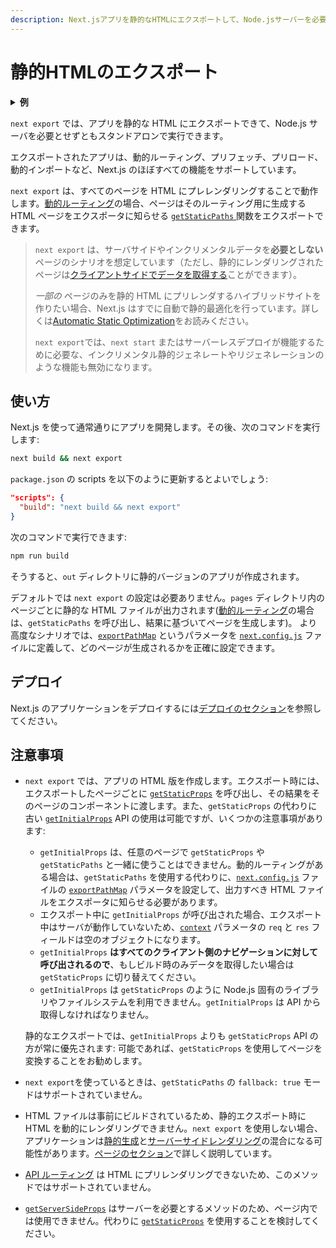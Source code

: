 ```yaml
---
description: Next.jsアプリを静的なHTMLにエクスポートして、Node.jsサーバーを必要とせずともスタンドアロンで実行することができます。
---
```

# 静的HTMLのエクスポート

<details>
  <summary><b>例</b></summary>
  <ul>
    <li><a href="https://github.com/vercel/next.js/tree/canary/examples/with-static-export">静的エクスポート</a></li>
  </ul>
</details>

`next export` では、アプリを静的な HTML にエクスポートできて、Node.js サーバを必要とせずともスタンドアロンで実行できます。

エクスポートされたアプリは、動的ルーティング、プリフェッチ、プリロード、動的インポートなど、Next.js のほぼすべての機能をサポートしています。

`next export` は、すべてのページを HTML にプレレンダリングすることで動作します。[動的ルーティング](/docs/routing/dynamic-routes.md)の場合、ページはそのルーティング用に生成する HTML ページをエクスポータに知らせる [ `getStaticPaths` ](/docs/basic-features/data-fetching.md#getstaticpaths-static-generation) 関数をエクスポートできます。

> `next export` は、サーバサイドやインクリメンタルデータを**必要としない**ページのシナリオを想定しています（ただし、静的にレンダリングされたページは[クライアントサイドでデータを取得する](/docs/basic-features/data-fetching.md#fetching-data-on-the-client-side)ことができます）。
>
> _一部の_ ページのみを静的 HTML にプリレンダするハイブリッドサイトを作りたい場合、Next.js はすでに自動で静的最適化を行っています。詳しくは[Automatic Static Optimization](/docs/advanced-features/automatic-static-optimization.md)をお読みください。
>
> `next export`では、`next start` またはサーバーレスデプロイが機能するために必要な、インクリメンタル静的ジェネレートやリジェネレーションのような機能も無効になります。

## 使い方

Next.js を使って通常通りにアプリを開発します。その後、次のコマンドを実行します:

```bash
next build && next export
```

`package.json` の scripts を以下のように更新するとよいでしょう:

```json
"scripts": {
  "build": "next build && next export"
}
```

次のコマンドで実行できます:

```bash
npm run build
```

そうすると、`out` ディレクトリに静的バージョンのアプリが作成されます。

デフォルトでは `next export` の設定は必要ありません。`pages` ディレクトリ内のページごとに静的な HTML ファイルが出力されます([動的ルーティング](/docs/routing/dynamic-routes.md)の場合は、`getStaticPaths` を呼び出し、結果に基づいてページを生成します)。
より高度なシナリオでは、[`exportPathMap`](/docs/api-reference/next.config.js/exportPathMap.md) というパラメータを [`next.config.js`](/docs/api-reference/next.config.js/introduction.md) ファイルに定義して、どのページが生成されるかを正確に設定できます。

## デプロイ

Next.js のアプリケーションをデプロイするには[デプロイのセクション](/docs/deployment.md)を参照してください。

## 注意事項

- `next export` では、アプリの HTML 版を作成します。エクスポート時には、エクスポートしたページごとに [`getStaticProps`](/docs/basic-features/data-fetching.md#getstaticprops-static-generation) を呼び出し、その結果をそのページのコンポーネントに渡します。また、`getStaticProps` の代わりに古い [`getInitialProps`](/docs/api-reference/data-fetching/getInitialProps.md) API の使用は可能ですが、いくつかの注意事項があります:

  - `getInitialProps` は、任意のページで `getStaticProps` や `getStaticPaths` と一緒に使うことはできません。動的ルーティングがある場合は、`getStaticPaths` を使用する代わりに、[`next.config.js`](/docs/api-reference/next.config.js/introduction.md) ファイルの [`exportPathMap`](/docs/api-reference/next.config.js/exportPathMap.md) パラメータを設定して、出力すべき HTML ファイルをエクスポータに知らせる必要があります。
  - エクスポート中に `getInitialProps` が呼び出された場合、エクスポート中はサーバが動作していないため、[`context`](/docs/api-reference/data-fetching/getInitialProps.md#context-object) パラメータの `req` と `res` フィールドは空のオブジェクトになります。
  - `getInitialProps` **はすべてのクライアント側のナビゲーションに対して呼び出されるので**、もしビルド時のみデータを取得したい場合は `getStaticProps` に切り替えてください。
  - `getInitialProps` は `getStaticProps` のように Node.js 固有のライブラリやファイルシステムを利用できません。`getInitialProps` は API から取得しなければなりません。

  静的なエクスポートでは、`getInitialProps` よりも `getStaticProps` API の方が常に優先されます: 可能であれば、`getStaticProps` を使用してページを変換することをお勧めします。

- `next export`を使っているときは、`getStaticPaths` の `fallback: true` モードはサポートされていません。
- HTML ファイルは事前にビルドされているため、静的エクスポート時に HTML を動的にレンダリングできません。`next export` を使用しない場合、アプリケーションは[静的生成](/docs/basic-features/pages.md#static-generation)と[サーバーサイドレンダリング](/docs/basic-features/pages.md#server-side-rendering)の混合になる可能性があります。[ページのセクション](/docs/basic-features/pages.md)で詳しく説明しています。

- [API ルーティング](/docs/api-routes/introduction.md) は HTML にプリレンダリングできないため、このメソッドではサポートされていません。
- [`getServerSideProps`](/docs/basic-features/data-fetching.md#getserversideprops-server-side-rendering) はサーバーを必要とするメソッドのため、ページ内では使用できません。代わりに [`getStaticProps`](/docs/basic-features/data-fetching.md#getstaticprops-static-generation) を使用することを検討してください。
